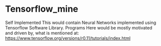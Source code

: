 # Tensorflow_mine
Self Implemented
This would contain Neural Networks implemented using Tensorflow Software Library.
Programs Here would be mostly motivated  and driven by, what is mentioned at: 
https://www.tensorflow.org/versions/r0.11/tutorials/index.html
